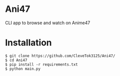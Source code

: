# Ani47
CLI app to browse and watch on Anime47
# Installation
```
$ git clone https://github.com/CleveTok3125/Ani47/
$ cd Ani47
$ pip install -r requirements.txt
$ python main.py
```
